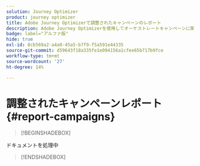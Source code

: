 ```yaml
---
solution: Journey Optimizer
product: journey optimizer
title: Adobe Journey Optimizerで調整されたキャンペーンのレポート
description: Adobe Journey Optimizerを使用してオーケストレートキャンペーンに関するレポートにアクセスする方法を説明します
badge: label="アルファ版"
hide: true
exl-id: 8cb569a2-a4a0-45a5-b7f9-f5a591e44335
source-git-commit: d59643f18a335fe1e094156a1cfee65b717b9fce
workflow-type: tm+mt
source-wordcount: '27'
ht-degree: 14%

---
```


# 調整されたキャンペーンレポート {#report-campaigns}

>[!BEGINSHADEBOX]

ドキュメントを処理中

>[!ENDSHADEBOX]
